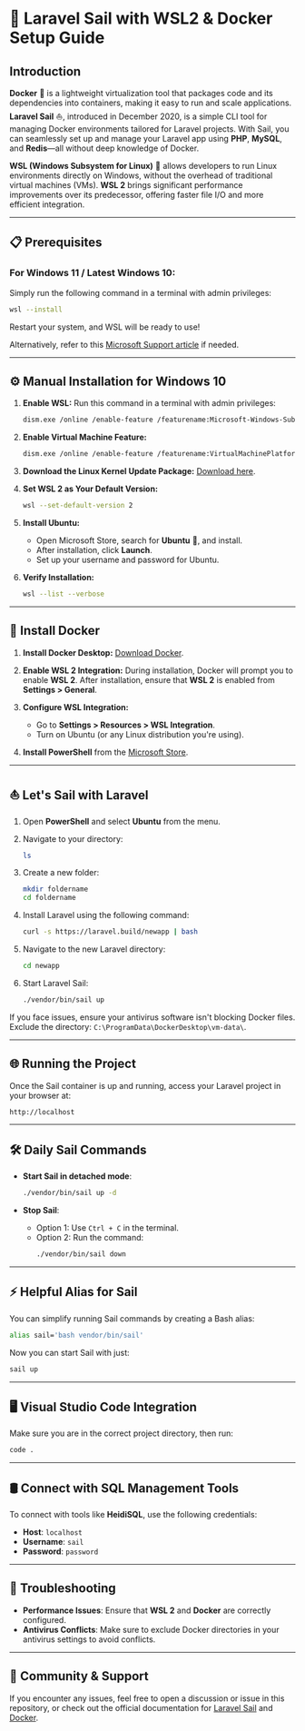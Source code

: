 # 🚀 Laravel Sail with WSL2 & Docker Setup Guide

## Introduction

**Docker** 🐳 is a lightweight virtualization tool that packages code and its dependencies into containers, making it easy to run and scale applications. **Laravel Sail** ⛵, introduced in December 2020, is a simple CLI tool for managing Docker environments tailored for Laravel projects. With Sail, you can seamlessly set up and manage your Laravel app using **PHP**, **MySQL**, and **Redis**—all without deep knowledge of Docker.

**WSL (Windows Subsystem for Linux)** 🐧 allows developers to run Linux environments directly on Windows, without the overhead of traditional virtual machines (VMs). **WSL 2** brings significant performance improvements over its predecessor, offering faster file I/O and more efficient integration.

---

## 📋 Prerequisites

### For Windows 11 / Latest Windows 10:
Simply run the following command in a terminal with admin privileges:
```bash
wsl --install
```
Restart your system, and WSL will be ready to use!

Alternatively, refer to this [Microsoft Support article](https://support.microsoft.com/en-us/topic/july-29-2021-kb5004296-os-builds-19041-1151-19042-1151-and-19043-1151-preview-6aba536a-6ed2-41cb-bc3d-3980e8693cc4) if needed.

---

## ⚙️ Manual Installation for Windows 10

1. **Enable WSL:**
   Run this command in a terminal with admin privileges:
   ```bash
   dism.exe /online /enable-feature /featurename:Microsoft-Windows-Subsystem-Linux /all /norestart
   ```

2. **Enable Virtual Machine Feature:**
   ```bash
   dism.exe /online /enable-feature /featurename:VirtualMachinePlatform /all /norestart
   ```

3. **Download the Linux Kernel Update Package:**
   [Download here](https://wslstorestorage.blob.core.windows.net/wslblob/wsl_update_x64.msi).

4. **Set WSL 2 as Your Default Version:**
   ```bash
   wsl --set-default-version 2
   ```

5. **Install Ubuntu:**
   - Open Microsoft Store, search for **Ubuntu** 🐧, and install.
   - After installation, click **Launch**.
   - Set up your username and password for Ubuntu.

6. **Verify Installation:**
   ```bash
   wsl --list --verbose
   ```

---

## 🐋 Install Docker

1. **Install Docker Desktop:**
   [Download Docker](https://docs.docker.com/desktop/windows/install/).

2. **Enable WSL 2 Integration:**
   During installation, Docker will prompt you to enable **WSL 2**. After installation, ensure that **WSL 2** is enabled from **Settings > General**.

3. **Configure WSL Integration:**
   - Go to **Settings > Resources > WSL Integration**.
   - Turn on Ubuntu (or any Linux distribution you're using).

4. **Install PowerShell** from the [Microsoft Store](https://www.microsoft.com/en-us/powershell).

---

## ⛵ Let's Sail with Laravel

1. Open **PowerShell** and select **Ubuntu** from the menu.
2. Navigate to your directory:
   ```bash
   ls
   ```
3. Create a new folder:
   ```bash
   mkdir foldername
   cd foldername
   ```

4. Install Laravel using the following command:
   ```bash
   curl -s https://laravel.build/newapp | bash
   ```

5. Navigate to the new Laravel directory:
   ```bash
   cd newapp
   ```

6. Start Laravel Sail:
   ```bash
   ./vendor/bin/sail up
   ```

If you face issues, ensure your antivirus software isn't blocking Docker files. Exclude the directory: 
`C:\ProgramData\DockerDesktop\vm-data\`.

---

## 🌐 Running the Project

Once the Sail container is up and running, access your Laravel project in your browser at:
```bash
http://localhost
```

---

## 🛠️ Daily Sail Commands

- **Start Sail in detached mode**:
   ```bash
   ./vendor/bin/sail up -d
   ```

- **Stop Sail**:
  - Option 1: Use `Ctrl + C` in the terminal.
  - Option 2: Run the command:
    ```bash
    ./vendor/bin/sail down
    ```

---

## ⚡ Helpful Alias for Sail

You can simplify running Sail commands by creating a Bash alias:
```bash
alias sail='bash vendor/bin/sail'
```

Now you can start Sail with just:
```bash
sail up
```

---

## 🖥️ Visual Studio Code Integration

Make sure you are in the correct project directory, then run:
```bash
code .
```

---

## 🛢️ Connect with SQL Management Tools

To connect with tools like **HeidiSQL**, use the following credentials:

- **Host**: `localhost`
- **Username**: `sail`
- **Password**: `password`

---

## 🔧 Troubleshooting

- **Performance Issues**: Ensure that **WSL 2** and **Docker** are correctly configured.
- **Antivirus Conflicts**: Make sure to exclude Docker directories in your antivirus settings to avoid conflicts.

---

## 👥 Community & Support

If you encounter any issues, feel free to open a discussion or issue in this repository, or check out the official documentation for [Laravel Sail](https://laravel.com/docs/8.x/sail) and [Docker](https://docs.docker.com/desktop/windows/install/).
